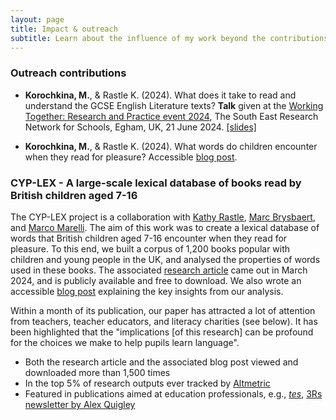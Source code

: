 ```yaml
---
layout: page
title: Impact & outreach
subtitle: Learn about the influence of my work beyond the contributions to academic research
---
```


### Outreach contributions

* **Korochkina, M.**, & Rastle K. (2024). What does it take to read and understand the GCSE English Literature texts? **Talk** given at the [Working Together: Research and Practice event 2024](https://www.royalholloway.ac.uk/research-and-teaching/departments-and-schools/psychology/research/serns/serns-events/2024/), The South East Research Network for Schools, Egham, UK, 21 June 2024. [[slides]](/talks/korochkina_rastle_serns_2024.pdf)

* **Korochkina, M.**, & Rastle K. (2024). What words do children encounter when they read for pleasure? Accessible [blog post](https://www.rastlelab.com/post/what-words-do-children-encounter-when-they-read-for-pleasure).  

### CYP-LEX - A large-scale lexical database of books read by British children aged 7-16

The CYP-LEX project is a collaboration with [Kathy Rastle](https://pure.royalholloway.ac.uk/en/persons/kathy-rastle), [Marc Brysbaert](https://research.ugent.be/web/person/marc-brysbaert-0/en), and [Marco Marelli](https://www.marcomarelli.net/). The aim of this work was to create a lexical database of words that British children aged 7-16 encounter when they read for pleasure. To this end, we built a corpus of 1,200 books popular with children and young people in the UK, and analysed the properties of words used in these books. The associated [research article](https://journals.sagepub.com/doi/10.1177/17470218241229694) came out in March 2024, and is publicly available and free to download. We also wrote an accessible [blog post](https://www.rastlelab.com/post/what-words-do-children-encounter-when-they-read-for-pleasure) explaining the key insights from our analysis.

Within a month of its publication, our paper has attracted a lot of attention from teachers, teacher educators, and literacy charities (see below). It has been highlighted that the "implications [of this research] can be profound for the choices we make to help pupils learn language".

* Both the research article and the associated blog post viewed and downloaded more than 1,500 times
* In the top 5% of research outputs ever tracked by [Altmetric](https://www.altmetric.com/)
* Featured in publications aimed at education professionals, e.g., [*tes*](https://www.tes.com/magazine/teaching-learning/general/pupil-literacy-battle-books-vs-videos-winner), [3Rs newsletter by Alex Quigley](https://alexquigley.substack.com/p/the-3rs-reading-writing-and-research-fbf)

